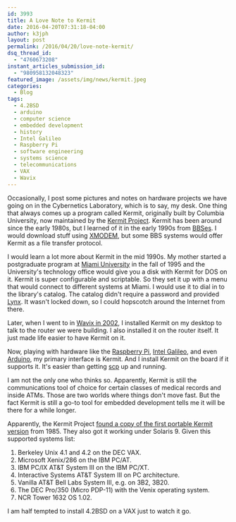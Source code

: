 ```yaml
---
id: 3993
title: A Love Note to Kermit
date: 2016-04-20T07:31:18-04:00
author: k3jph
layout: post
permalink: /2016/04/20/love-note-kermit/
dsq_thread_id:
  - "4760673208"
instant_articles_submission_id:
  - "980958132048323"
featured_image: /assets/img/news/kermit.jpeg
categories:
  - Blog
tags:
  - 4.2BSD
  - arduino
  - computer science
  - embedded development
  - history
  - Intel Galileo
  - Raspberry Pi
  - software engineering
  - systems science
  - telecommunications
  - VAX
  - Wavix
---
```

Occasionally, I post some pictures and notes on hardware projects we have going on in the Cybernetics Laboratory, which is to say, my desk.  One thing that always comes up a program called Kermit, originally built by Columbia University, now maintained by the [Kermit Project](http://www.kermitproject.org/).  Kermit has been around since the early 1980s, but I learned of it in the early 1990s from [BBSes](http://textfiles.com/).  I would download stuff using [XMODEM](http://textfiles.com/programming/ymodem.txt), but some BBS systems would offer Kermit as a file transfer protocol.

I would learn a lot more about Kermit in the mid 1990s.  My mother started a postgraduate program at [Miami University](https://www.miamioh.edu/) in the fall of 1995 and the University's technology office would give you a disk with Kermit for DOS on it.  Kermit is super configurable and scriptable.  So they set it up with a menu that would connect to different systems at Miami.  I would use it to dial in to the library's catalog.  The catalog didn't require a password and provided [Lynx](http://lynx.browser.org/).  It wasn't locked down, so I could hopscotch around the Internet from there.

Later, when I went to in [Wavix in 2002](https://jameshoward.us/2015/07/15/atd-or-engineers-in-space/), I installed Kermit on my desktop to talk to the router we were building.  I also installed it on the router itself.  It just made life easier to have Kermit on it.

Now, playing with hardware like the [Raspberry Pi](https://www.raspberrypi.org/), [Intel Galileo](http://www.intel.com/content/www/us/en/embedded/products/galileo/galileo-overview.html), and even [Arduino](https://www.arduino.cc/), my primary interface is Kermit.  And I install Kermit on the board if it supports it.  It's easier than getting [scp](https://en.wikipedia.org/wiki/Secure_copy) up and running.

I am not the only one who thinks so.  Apparently, Kermit is still the communications tool of choice for certain classes of medical records and inside ATMs.  Those are two worlds where things don't move fast.  But the fact Kermit is still a go-to tool for embedded development tells me it will be there for a while longer.

Apparently, the Kermit Project [found a copy of the first portable Kermit version](http://www.kermitproject.org/ckermit42.html) from 1985.  They also got it working under Solaris 9.   Given this supported systems list:

1. Berkeley Unix 4.1 and 4.2 on the DEC VAX.
2. Microsoft Xenix/286 on the IBM PC/AT.
3. IBM PC/IX AT&T System III on the IBM PC/XT.
4. Interactive Systems AT&T System III on PC architecture.
5. Vanilla AT&T Bell Labs System III, e.g. on 3B2, 3B20.
6. The DEC Pro/350 (Micro PDP-11) with the Venix operating system.
7. NCR Tower 1632 OS 1.02.

I am half tempted to install 4.2BSD on a VAX just to watch it go.
